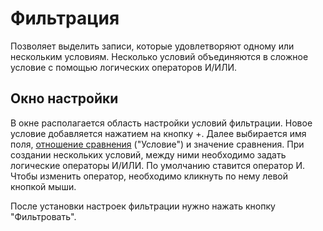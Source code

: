 # Фильтрация

Позволяет выделить записи, которые удовлетворяют одному или нескольким условиям. Несколько условий объединяются в сложное условие с помощью логических операторов И/ИЛИ.

## Окно настройки

В окне располагается область настройки условий фильтрации. Новое условие добавляется нажатием на кнопку +. Далее выбирается имя поля, [отношение сравнения](../../processors/transformation/row_filter/filter_conditions.md) ("Условие") и значение сравнения. При создании нескольких условий, между ними необходимо задать логические операторы И/ИЛИ. По умолчанию ставится оператор И. Чтобы изменить оператор, необходимо кликнуть по нему левой кнопкой мыши.

После установки настроек фильтрации нужно нажать кнопку "Фильтровать".
